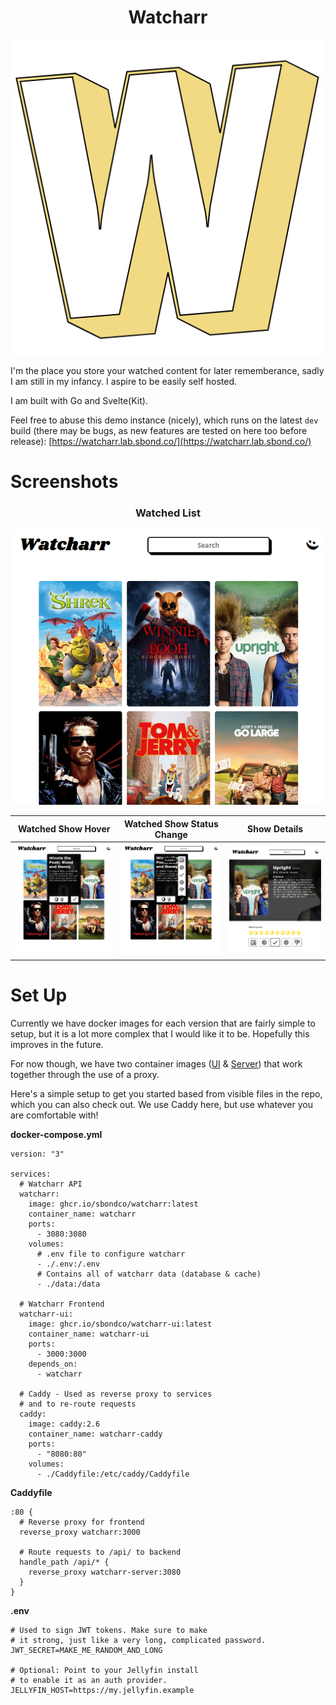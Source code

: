 <h1 align="center">Watcharr</h1>
<p align="center"><img src="./static/logo-col.png" alt="logo" /></p>


I'm the place you store your watched content for later rememberance, sadly I am still in my infancy. I aspire to be easily self hosted.

I am built with Go and Svelte(Kit).

Feel free to abuse this demo instance (nicely), which runs on the latest `dev` build (there may be bugs, as new features are tested on here too before release): [https://watcharr.lab.sbond.co/](https://watcharr.lab.sbond.co/)

# Screenshots

<h3 align="center">Watched List</h3>
<p align="center">
<img src="./screenshot/homepage.png" alt="Watched List" />

| Watched Show Hover                                                            | Watched Show Status Change                                                                           | Show Details                                                               |
| ----------------------------------------------------------------------- | --------------------------------------------------------------------------------------- | --------------------------------------------------------------------------- |
| <img src="./screenshot/homepage-poster-hover.png" alt="Watched List" /> | <img src="./screenshot/homepage-poster-change-status.png" alt="Changing Show Status" /> | <img src="./screenshot/show-details-page.png" alt="Content Details Page" /> |
</p>

# Set Up

Currently we have docker images for each version that are fairly simple to setup, but it is a lot more complex that I would like it to be. Hopefully this improves in the future.

For now though, we have two container images ([UI](https://github.com/sbondCo/Watcharr/pkgs/container/watcharr-ui) & [Server](https://github.com/sbondCo/Watcharr/pkgs/container/watcharr-ui)) that work together through the use of a proxy.

Here's a simple setup to get you started based from visible files in the repo, which you can also check out. We use Caddy here, but use whatever you are comfortable with!

**docker-compose.yml**

```
version: "3"

services:
  # Watcharr API
  watcharr:
    image: ghcr.io/sbondco/watcharr:latest
    container_name: watcharr
    ports:
      - 3080:3080
    volumes:
      # .env file to configure watcharr
      - ./.env:/.env
      # Contains all of watcharr data (database & cache)
      - ./data:/data

  # Watcharr Frontend
  watcharr-ui:
    image: ghcr.io/sbondco/watcharr-ui:latest
    container_name: watcharr-ui
    ports:
      - 3000:3000
    depends_on:
      - watcharr

  # Caddy - Used as reverse proxy to services
  # and to re-route requests
  caddy:
    image: caddy:2.6
    container_name: watcharr-caddy
    ports:
      - "8080:80"
    volumes:
      - ./Caddyfile:/etc/caddy/Caddyfile
```

**Caddyfile**

```
:80 {
  # Reverse proxy for frontend
  reverse_proxy watcharr:3000

  # Route requests to /api/ to backend
  handle_path /api/* {
    reverse_proxy watcharr-server:3080
  }
}
```

**.env**

```
# Used to sign JWT tokens. Make sure to make
# it strong, just like a very long, complicated password.
JWT_SECRET=MAKE_ME_RANDOM_AND_LONG

# Optional: Point to your Jellyfin install
# to enable it as an auth provider.
JELLYFIN_HOST=https://my.jellyfin.example
```

